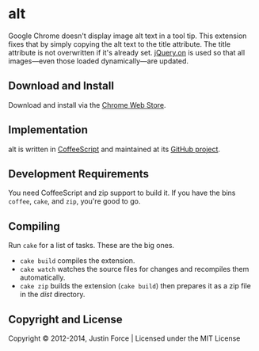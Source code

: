 alt
===

Google Chrome doesn't display image alt text in a tool tip. This extension fixes
that by simply copying the alt text to the title attribute. The title attribute
is not overwritten if it's already set. [jQuery.on][] is used so that all
images—even those loaded dynamically—are updated.

Download and Install
--------------------

Download and install via the [Chrome Web Store][].

Implementation
--------------

alt is written in [CoffeeScript][] and maintained at its [GitHub project][].

Development Requirements
------------------------

You need CoffeeScript and zip support to build it. If you have the bins
`coffee`, `cake`, and `zip`, you're good to go.

Compiling
---------

Run `cake` for a list of tasks. These are the big ones.

* `cake build` compiles the extension.
* `cake watch` watches the source files for changes and recompiles them
  automatically.
* `cake zip` builds the extension (`cake build`) then prepares it as a zip file
  in the _dist_ directory.

Copyright and License
---------------------

Copyright © 2012-2014, Justin Force | Licensed under the MIT License

[Chrome Web Store]:https://chrome.google.com/webstore/detail/alt/hgaoapmlflfdaefemmidddbgmgajoejh
[CoffeeScript]:http://coffeescript.org
[GitHub project]:https://github.com/justinforce/alt
[jQuery.on]:http://api.jquery.com/on/
